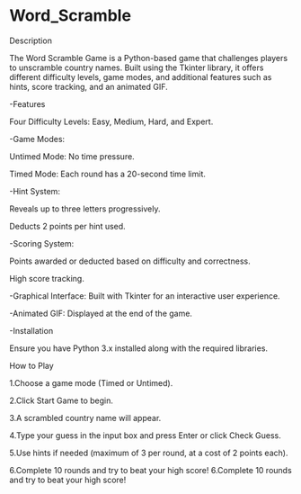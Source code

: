 # Word_Scramble

Description

The Word Scramble Game is a Python-based game that challenges players to unscramble country names. Built using the Tkinter library, it offers different difficulty levels, game modes, and additional features such as hints, score tracking, and an animated GIF.

-Features

Four Difficulty Levels: Easy, Medium, Hard, and Expert.

-Game Modes:

Untimed Mode: No time pressure.

Timed Mode: Each round has a 20-second time limit.

-Hint System:

Reveals up to three letters progressively.

Deducts 2 points per hint used.

-Scoring System:

Points awarded or deducted based on difficulty and correctness.

High score tracking.

-Graphical Interface: Built with Tkinter for an interactive user experience.

-Animated GIF: Displayed at the end of the game.

-Installation

Ensure you have Python 3.x installed along with the required libraries.

How to Play

1.Choose a game mode (Timed or Untimed).

2.Click Start Game to begin.

3.A scrambled country name will appear.

4.Type your guess in the input box and press Enter or click Check Guess.

5.Use hints if needed (maximum of 3 per round, at a cost of 2 points each).

6.Complete 10 rounds and try to beat your high score!
6.Complete 10 rounds and try to beat your high score!
